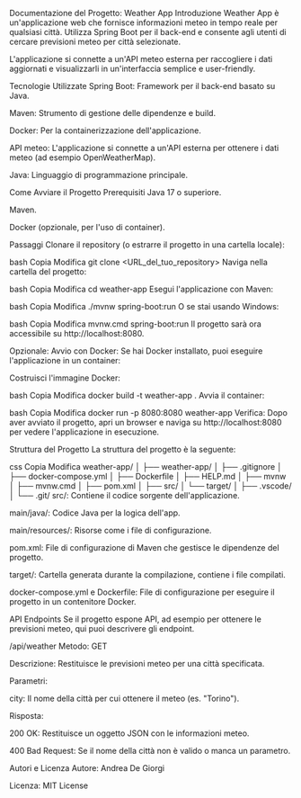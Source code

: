 Documentazione del Progetto: Weather App
Introduzione
Weather App è un'applicazione web che fornisce informazioni meteo in tempo reale per qualsiasi città. Utilizza Spring Boot per il back-end e consente agli utenti di cercare previsioni meteo per città selezionate.

L'applicazione si connette a un'API meteo esterna per raccogliere i dati aggiornati e visualizzarli in un'interfaccia semplice e user-friendly.

Tecnologie Utilizzate
Spring Boot: Framework per il back-end basato su Java.

Maven: Strumento di gestione delle dipendenze e build.

Docker: Per la containerizzazione dell'applicazione.

API meteo: L'applicazione si connette a un'API esterna per ottenere i dati meteo (ad esempio OpenWeatherMap).

Java: Linguaggio di programmazione principale.

Come Avviare il Progetto
Prerequisiti
Java 17 o superiore.

Maven.

Docker (opzionale, per l'uso di container).

Passaggi
Clonare il repository (o estrarre il progetto in una cartella locale):

bash
Copia
Modifica
git clone <URL_del_tuo_repository>
Naviga nella cartella del progetto:

bash
Copia
Modifica
cd weather-app
Esegui l'applicazione con Maven:

bash
Copia
Modifica
./mvnw spring-boot:run
O se stai usando Windows:

bash
Copia
Modifica
mvnw.cmd spring-boot:run
Il progetto sarà ora accessibile su http://localhost:8080.

Opzionale: Avvio con Docker:
Se hai Docker installato, puoi eseguire l'applicazione in un container:

Costruisci l'immagine Docker:

bash
Copia
Modifica
docker build -t weather-app .
Avvia il container:

bash
Copia
Modifica
docker run -p 8080:8080 weather-app
Verifica:
Dopo aver avviato il progetto, apri un browser e naviga su http://localhost:8080 per vedere l'applicazione in esecuzione.

Struttura del Progetto
La struttura del progetto è la seguente:

css
Copia
Modifica
weather-app/
│
├── weather-app/
│   ├── .gitignore
│   ├── docker-compose.yml
│   ├── Dockerfile
│   ├── HELP.md
│   ├── mvnw
│   ├── mvnw.cmd
│   ├── pom.xml
│   ├── src/
│   └── target/
│
├── .vscode/
│
└── .git/
src/: Contiene il codice sorgente dell'applicazione.

main/java/: Codice Java per la logica dell'app.

main/resources/: Risorse come i file di configurazione.

pom.xml: File di configurazione di Maven che gestisce le dipendenze del progetto.

target/: Cartella generata durante la compilazione, contiene i file compilati.

docker-compose.yml e Dockerfile: File di configurazione per eseguire il progetto in un contenitore Docker.

API Endpoints
Se il progetto espone API, ad esempio per ottenere le previsioni meteo, qui puoi descrivere gli endpoint.

/api/weather
Metodo: GET

Descrizione: Restituisce le previsioni meteo per una città specificata.

Parametri:

city: Il nome della città per cui ottenere il meteo (es. "Torino").

Risposta:

200 OK: Restituisce un oggetto JSON con le informazioni meteo.

400 Bad Request: Se il nome della città non è valido o manca un parametro.

Autori e Licenza
Autore: Andrea De Giorgi

Licenza: MIT License

